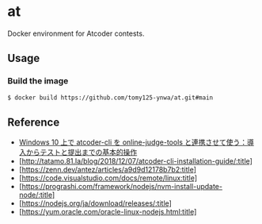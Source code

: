 # at
Docker environment for Atcoder contests.

## Usage
### Build the image
```bash
$ docker build https://github.com/tomy125-ynwa/at.git#main
```

## Reference

* [Windows 10 上で atcoder-cli を online-judge-tools と連携させて使う：導入からテストと提出までの基本的操作](https://hamukichi.hatenablog.jp/entry/2020/06/02/225148)
* [http://tatamo.81.la/blog/2018/12/07/atcoder-cli-installation-guide/:title]
* [https://zenn.dev/antez/articles/a9d9d12178b7b2:title]
* [https://code.visualstudio.com/docs/remote/linux:title]
* [https://prograshi.com/framework/nodejs/nvm-install-update-node/:title]
* [https://nodejs.org/ja/download/releases/:title]
* [https://yum.oracle.com/oracle-linux-nodejs.html:title]
